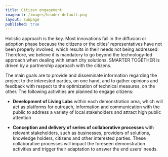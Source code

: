 ```yaml
---
title: Citizen engagement
imageurl: /images/header-default.png
layout: subpage
published: true
---
```

Holistic approach is the key. Most innovations fail in the diffusion or adoption phase because the citizens or the cities' representatives have not been properly involved, which results in their needs not being addressed. Therefore, we believe it is mandatory to go beyond the technology-led approach when dealing with smart city solutions. SMARTER TOGETHER is driven by a partnership approach with the citizens.

The main goals are to provide and disseminate information regarding the project to the interested parties, on one hand, and to gather opinions and feedback with respect to the optimization of technical measures, on the other. The following activities are planned to engage citizens:

*   **Development of Living Labs** within each demonstration area, which will act as platforms for outreach, information and communication with the public to address a variety of local stakeholders and attract high public attention

*   **Conception and delivery of series of collaborative processes** with relevant stakeholders, such as businesses, providers of solutions, knowledge holders, citizens and other interested parties. These collaborative processes will impact the foreseen demonstration activities and trigger their adaptation to answer the end users’ needs.

